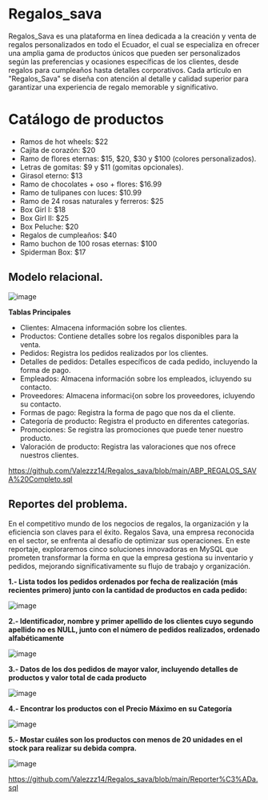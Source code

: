 # Regalos_sava
Regalos_Sava es una plataforma en línea dedicada a la creación y venta de regalos personalizados en todo el Ecuador, el cual se especializa en ofrecer una amplia gama de productos únicos que pueden ser personalizados según las preferencias y ocasiones específicas de los clientes, desde regalos para cumpleaños hasta detalles corporativos. Cada artículo en "Regalos_Sava" se diseña con atención al detalle y calidad superior para garantizar una experiencia de regalo memorable y significativo.

# Catálogo de productos
* Ramos de hot wheels: $22
* Cajita de corazón: $20
* Ramo de flores eternas: $15, $20, $30 y $100 (colores personalizados).
* Letras de gomitas: $9 y $11 (gomitas opcionales).
* Girasol eterno: $13
* Ramo de chocolates + oso + flores: $16.99
* Ramo de tulipanes con luces: $10.99
* Ramo de 24 rosas naturales y ferreros: $25
* Box Girl I: $18
* Box Girl II: $25
* Box Peluche: $20
* Regalos de cumpleaños: $40
* Ramo buchon de 100 rosas eternas: $100
* Spiderman Box: $17

## Modelo relacional.
![image](https://github.com/Valezzz14/Regalos_sava/assets/169208862/7921cb82-b4db-452c-bbb9-3978d746bb6a)



**Tablas Principales**
* Clientes: Almacena información sobre los clientes.
* Productos: Contiene detalles sobre los regalos disponibles para la venta.
* Pedidos: Registra los pedidos realizados por los clientes.
* Detalles de pedidos: Detalles específicos de cada pedido, incluyendo la forma de pago.
* Empleados: Almacena información sobre los empleados, icluyendo su contacto.
* Proveedores: Almacena informaci{on sobre los proveedores, icluyendo su contacto.
* Formas de pago: Registra la forma de pago que nos da el cliente.
* Categoría de producto: Registra el producto en diferentes categorías.
* Promociones: Se registra las promociones que puede tener nuestro producto.
* Valoración de producto: Registra las valoraciones que nos ofrece nuestros clientes.

https://github.com/Valezzz14/Regalos_sava/blob/main/ABP_REGALOS_SAVA%20Completo.sql


## Reportes del problema.
En el competitivo mundo de los negocios de regalos, la organización y la eficiencia son claves para el éxito. Regalos Sava, una empresa reconocida en el sector, se enfrenta al desafío de optimizar sus operaciones. En este reportaje, exploraremos cinco soluciones innovadoras en MySQL que prometen transformar la forma en que la empresa gestiona su inventario y pedidos, mejorando significativamente su flujo de trabajo y organización.

**1.- Lista todos los pedidos ordenados por fecha de realización (más recientes primero) junto con la cantidad de productos en cada pedido:**

![image](https://github.com/user-attachments/assets/48d68a8e-28d4-442d-a905-d87ac75d12d3)




**2.- Identificador, nombre y primer apellido de los clientes cuyo segundo apellido no es NULL, junto con el número de pedidos realizados, ordenado alfabéticamente**

![image](https://github.com/user-attachments/assets/377824e3-6410-4926-ab1e-a878e5185284)




**3.- Datos de los dos pedidos de mayor valor, incluyendo detalles de productos y valor total de cada producto**

![image](https://github.com/user-attachments/assets/18f66048-3fae-4fb4-81f4-96669b16b8ab)




**4.- Encontrar los productos con el Precio Máximo en su Categoría**

![image](https://github.com/user-attachments/assets/8dab9a4a-e896-4a1a-a6f4-7b0f4b44db87)




**5.- Mostar cuáles son los productos con menos de 20 unidades en el stock para realizar su debida compra.**

![image](https://github.com/user-attachments/assets/4a7738ca-6cfc-4170-9299-9fae2fc3c657)

https://github.com/Valezzz14/Regalos_sava/blob/main/Reporter%C3%ADa.sql





